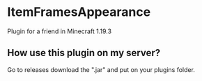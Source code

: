 # ItemFramesAppearance

Plugin for a friend in Minecraft 1.19.3
## How use this plugin on my server?
Go to releases download the ".jar" and put on your plugins folder.
